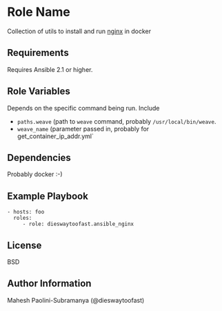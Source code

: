 Role Name
=========

Collection of utils to install and run [nginx](https://www.nginx.com/) in docker

Requirements
------------

Requires Ansible 2.1 or higher.

Role Variables
--------------

Depends on the specific command being run.
Include
   * `paths.weave`  (path to `weave` command, probably `/usr/local/bin/weave`.
   * `weave_name` (parameter passed in, probably for get_container_ip_addr.yml`



Dependencies
------------

Probably docker :-)

Example Playbook
----------------

    - hosts: foo
      roles:
         - role: dieswaytoofast.ansible_nginx

License
-------

BSD

Author Information
------------------

Mahesh Paolini-Subramanya (@dieswaytoofast)
